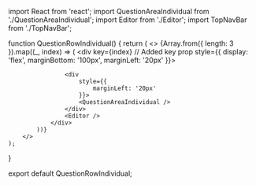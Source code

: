 import React from 'react';
import QuestionAreaIndividual from './QuestionAreaIndividual';
import Editor from './Editor';
import TopNavBar from './TopNavBar';

function QuestionRowIndividual() {
    return (
        <>
            <TopNavBar />
            {Array.from({ length: 3 }).map((_, index) => (
                <div
                    key={index} // Added key prop
                    style={{
                        display: 'flex',
                        marginBottom: '100px',
                        marginLeft: '20px'
                    }}>

                    <div
                        style={{
                            marginLeft: '20px'
                        }}>
                        <QuestionAreaIndividual />
                    </div>
                    <Editor />
                </div>
            ))}
        </>
    );
}

export default QuestionRowIndividual;